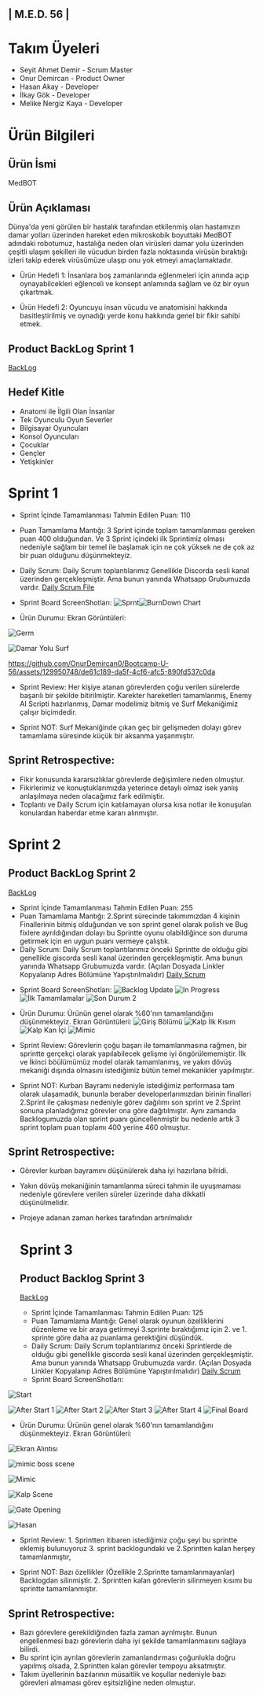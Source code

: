 ## | M.E.D. 56 |

# Takım Üyeleri
* Seyit Ahmet Demir - Scrum Master
* Onur Demircan - Product Owner
* Hasan Akay - Developer
* İlkay Gök - Developer
* Melike Nergiz Kaya - Developer

# Ürün Bilgileri
## Ürün İsmi
MedBOT

## Ürün Açıklaması 
Dünya'da yeni görülen bir hastalık tarafından etkilenmiş olan hastamızın damar yolları üzerinden hareket eden mikroskobik boyuttaki MedBOT
adındaki robotumuz, hastalığa neden olan virüsleri damar yolu üzerinden çeşitli ulaşım şekilleri ile vücudun birden fazla noktasında virüsün bıraktığı izleri takip ederek virüsümüze ulaşıp onu yok etmeyi amaçlamaktadır.

* Ürün Hedefi 1: İnsanlara boş zamanlarında eğlenmeleri için anında açıp oynayabilcekleri eğlenceli ve konsept anlamında sağlam
       ve öz bir oyun çıkartmak.
       
* Ürün Hedefi 2: Oyuncuyu insan vücudu ve anatomisini hakkında basitleştirilmiş ve oynadığı yerde konu hakkında genel bir 
       fikir sahibi etmek.
       
## Product BackLog Sprint 1
[BackLog](https://miro.com/app/board/uXjVM9lHoZU=/?share_link_id=674053002415)

## Hedef Kitle
* Anatomi ile İlgili Olan İnsanlar
* Tek Oyunculu Oyun Severler
* Bilgisayar Oyuncuları
* Konsol Oyuncuları
* Çocuklar
* Gençler
* Yetişkinler

# Sprint 1
* Sprint İçinde Tamamlanması Tahmin Edilen Puan: 110
* Puan Tamamlama Mantığı: 3 Sprint içinde toplam tamamlanması gereken puan 400 olduğundan. Ve 3 Sprint içindeki ilk Sprintimiz olması nedeniyle  sağlam bir temel ile başlamak için ne çok yüksek ne de çok az bir puan olduğunu düşünmekteyiz. 
* Daily Scrum: Daily Scrum toplantılarımız Genellikle Discorda sesli kanal üzerinden gerçekleşmiştir. Ama bunun yanında Whatsapp Grubumuzda vardır. [Daily Scrum File](https://drive.google.com/file/d/1482t4A-Iwyq-ha79APHP4zzc_vZ9ZrRc/view?usp=sharing)
* Sprint Board ScreenShotları: ![Sprnt](https://github.com/OnurDemircan0/Bootcamp-U-56/assets/129950748/5c232b71-6154-4a28-bc59-31efea738b09)![BurnDown Chart](https://github.com/OnurDemircan0/Bootcamp-U-56/assets/129950748/db2fd445-a74f-4381-9133-f186768fffc2)

* Ürün Durumu: Ekran Görüntüleri:

![Germ](https://github.com/OnurDemircan0/Bootcamp-U-56/assets/129950748/79b45434-4f82-4d70-861c-90a944db18fd)

![Damar Yolu Surf](https://github.com/OnurDemircan0/Bootcamp-U-56/assets/129950748/c0c07b9d-3f10-4729-8768-6e4eae81977e)




https://github.com/OnurDemircan0/Bootcamp-U-56/assets/129950748/de61c189-da5f-4cf6-afc5-890fd537c0da








* Sprint Review: Her kişiye atanan görevlerden çoğu verilen sürelerde başarılı bir şekilde bitirilmiştir. Karekter hareketleri tamamlanmış, Enemy AI Scripti hazırlanmış, Damar modelimiz bitmiş ve Surf Mekaniğimiz çalışır biçimdedir.

* Sprint NOT: Surf Mekaniğinde çıkan geç bir gelişmeden dolayı görev tamamlama süresinde küçük bir aksanma yaşanmıştır.

## Sprint Retrospective:
* Fikir konusunda kararsızlıklar görevlerde değişimlere neden olmuştur.
* Fikirlerimiz ve konuştuklarımızda yeterince detaylı olmaz isek yanlış anlaşılmaya neden olacağımız fark edilmiştir.
* Toplantı ve Daily Scrum için katılamayan olursa kısa notlar ile konuşulan konulardan haberdar etme kararı alınmıştır.

# Sprint 2

## Product BackLog Sprint 2
[BackLog](https://miro.com/app/board/uXjVM9lHoZU=/?share_link_id=674053002415)

* Sprint İçinde Tamamlanması Tahmin Edilen Puan: 255
* Puan Tamamlama Mantığı: 2.Sprint sürecinde takımımızdan 4 kişinin Finallerinin bitmiş olduğundan ve son sprint genel olarak polish ve Bug fixlere ayrıldığından dolayı bu Sprintte oyunu olabildiğince son duruma getirmek için en uygun puanı vermeye çalıştık.
* Daily Scrum: Daily Scrum toplantılarımız önceki Sprintte de olduğu gibi genellikle giscorda sesli kanal üzerinden gerçekleşmiştir. Ama bunun yanında Whatsapp Grubumuzda vardır. (Açılan Dosyada Linkler Kopyalanıp Adres Bölümüne Yapıştırılmalıdır) [Daily Scrum](https://docs.google.com/document/d/1UC72Vu-PwMKpMh91CdAyolfpue9bUSVzrx5eJggxqDg/edit?usp=sharing)

+ Sprint Board ScreenShotları:
 ![Backlog Update](https://github.com/OnurDemircan0/Bootcamp-U-56/assets/129950748/4c68f8c0-a60c-4c3f-90c2-0b2875742ca2)
 ![In Progress](https://github.com/OnurDemircan0/Bootcamp-U-56/assets/129950748/4b520ab0-c557-449a-bf89-c252ca53b1fd)
 ![İlk Tamamlamalar](https://github.com/OnurDemircan0/Bootcamp-U-56/assets/129950748/ea3507a0-9ded-4b5c-961b-2ce35f6d0e92)
 ![Son Durum 2](https://github.com/OnurDemircan0/Bootcamp-U-56/assets/129950748/b032a30d-9b9c-4daa-abfb-481d95093ac3)

+ Ürün Durumu: Ürünün genel olarak %60'nın tamamlandığını düşünmekteyiz. Ekran Görüntüleri:
 ![Giriş Bölümü](https://github.com/OnurDemircan0/Bootcamp-U-56/assets/129950748/69155ca7-20a5-49ab-b07b-605ccec963a5)
 ![Kalp İlk Kısım](https://github.com/OnurDemircan0/Bootcamp-U-56/assets/129950748/e273699c-6e9a-4976-88f9-d1a77fa6b35c)
 ![Kalp Kan İçi](https://github.com/OnurDemircan0/Bootcamp-U-56/assets/129950748/b57a9992-37bc-418f-9adb-1fb1349c369e)
 ![Mimic](https://github.com/OnurDemircan0/Bootcamp-U-56/assets/129950748/6e97c625-44c1-427d-9248-1e007b6a82e1)

+ Sprint Review: Görevlerin çoğu başarı ile tamamlanmasına rağmen, bir sprintte gerçekçi olarak yapılabilecek gelişme iyi öngörülememiştir. İlk ve İkinci böülümümüz model olarak tamamlanmış, ve yakın dövüş mekaniği dışında olmasını istediğimiz bütün temel mekanikler yapılmıştır.

+ Sprint NOT: Kurban Bayramı nedeniyle istediğimiz performasa tam olarak ulaşamadık, bununla beraber developerlarımızdan birinin finalleri 2.Sprint ile çakışması nedeniyle görev dağılımı son sprint ve 2.Sprint sonuna planladığımız görevler ona göre dağıtılmıştır. Aynı zamanda Backlogumuzda olan sprint puanı güncellenmiştir bu nedenle artık 3 sprint toplam puan toplamı 400 yerine 460 olmuştur.

## Sprint Retrospective:
* Görevler kurban bayramını düşünülerek daha iyi hazırlana bilridi.
* Yakın dövüş mekaniğinin tamamlanma süreci tahmin ile uyuşmaması nedeniyle görevlere verilen süreler üzerinde daha dikkatli düşünülmelidir.
* Projeye adanan zaman herkes tarafından artırılmalıdır

  # Sprint 3

  ## Product Backlog Sprint 3
  [BackLog](https://miro.com/app/board/uXjVM9lHoZU=/?share_link_id=845679339362)
  
  * Sprint İçinde Tamamlanması Tahmin Edilen Puan: 125
  * Puan Tamamlama Mantığı: Genel olarak oyunun özelliklerini düzenleme ve bir araya getirmeyi 3.sprinte bıraktığımız için 2. ve 1. sprinte göre daha az puanlama gerektiğini düşündük.
  * Daily Scrum: Daily Scrum toplantılarımız önceki Sprintlerde de olduğu gibi genellikle giscorda sesli kanal üzerinden gerçekleşmiştir. Ama bunun yanında Whatsapp Grubumuzda vardır. (Açılan Dosyada Linkler Kopyalanıp Adres Bölümüne Yapıştırılmalıdır) [Daily Scrum](https://docs.google.com/document/d/1UC72Vu-PwMKpMh91CdAyolfpue9bUSVzrx5eJggxqDg/edit?usp=sharing)
 
  + Sprint Board ScreenShotları:

![Start](https://github.com/OnurDemircan0/Bootcamp-U-56/assets/129950748/c0b5356a-be65-46fe-8f5b-777fd73409e2)

![After Start 1](https://github.com/OnurDemircan0/Bootcamp-U-56/assets/129950748/0388725e-72ff-4e73-873b-bc447018afcf)
![After Start 2](https://github.com/OnurDemircan0/Bootcamp-U-56/assets/129950748/bd305c6f-0712-41ca-9277-87cd72cd8d12)
![After Start 3](https://github.com/OnurDemircan0/Bootcamp-U-56/assets/129950748/c5cca780-1644-4a3f-bf37-7d51aeea7bdf)
![After Start 4](https://github.com/OnurDemircan0/Bootcamp-U-56/assets/129950748/0fac04fd-30c1-41bf-be70-137cb2285892)
![Final Board](https://github.com/OnurDemircan0/Bootcamp-U-56/assets/129950748/f4be38ea-da46-4d38-a6b2-e57d7a54a17e)

+ Ürün Durumu: Ürünün genel olarak %60'nın tamamlandığını düşünmekteyiz. Ekran Görüntüleri:



![Ekran Alıntısı](https://github.com/OnurDemircan0/Bootcamp-U-56/assets/129950748/e12868b1-799b-4493-bf8f-d8f14b6e36c2)

![mimic boss scene](https://github.com/OnurDemircan0/Bootcamp-U-56/assets/129950748/7d1efb2a-497f-4e65-8cd7-cb6c1c446270)

![Mimic](https://github.com/OnurDemircan0/Bootcamp-U-56/assets/129950748/53ac04e4-5410-41f3-afba-9000d2f1b57b)


![Kalp Scene](https://github.com/OnurDemircan0/Bootcamp-U-56/assets/129950748/d083faac-5caf-4f62-b4dd-1359f0160ade)


![Gate Opening](https://github.com/OnurDemircan0/Bootcamp-U-56/assets/129950748/3e1ece4b-2602-4225-90a5-11008fbc6dc2)

![Hasan](https://github.com/OnurDemircan0/Bootcamp-U-56/assets/129950748/bf8226c1-f39e-41dc-a7a8-c12a39acea43)

+ Sprint Review: 1. Sprintten itibaren istediğimiz çoğu şeyi bu sprintte eklemiş bulunuyoruz 3. sprint backlogundaki ve 2.Sprintten kalan herşey tamamlanmıştır, 

+ Sprint NOT: Bazı özellikler (Özellikle 2.Sprintte tamamlanmayanlar) Backlogdan silinmiştir. 2. Sprintten kalan görevlerin silinmeyen kısımı bu sprintte tamamlanmıştır.

## Sprint Retrospective:
* Bazı görevlere gerekildiğinden fazla zaman ayrılmıştır. Bunun engellenmesi bazı görevlerin daha iyi şekilde tamamlanmasını sağlaya bilirdi.
* Bu sprint için ayrılan görevlerin zamanlandırması çoğunlukla doğru yapılmış olsada, 2.Sprintten kalan görevler tempoyu aksatmıştır.
* Takım üyellerinin bazılarının müsaitlik ve koşullar nedeniyle bazı görevleri almaması görev eşitsizliğine neden olmuştur.








